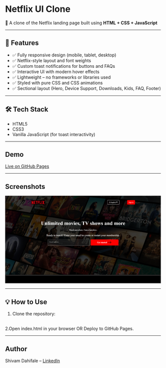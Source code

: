 # Netflix UI Clone

🔴 A clone of the Netflix landing page built using **HTML + CSS + JavaScript**

---

## 🔧 Features

- ✅ Fully responsive design (mobile, tablet, desktop)
- ✅ Netflix-style layout and font weights
- ✅ Custom toast notifications for buttons and FAQs
- ✅ Interactive UI with modern hover effects
- ✅ Lightweight – no frameworks or libraries used
- ✅ Styled with pure CSS and CSS animations
- ✅ Sectional layout (Hero, Device Support, Downloads, Kids, FAQ, Footer)

---


## 🛠️ Tech Stack

- HTML5  
- CSS3  
- Vanilla JavaScript (for toast interactivity)

---





## Demo
[Live on GitHub Pages](https://shivam97d.github.io/Netflix-Clone//)


---

## Screenshots
![Screenshot](resources/homepage.png)

---


## 💡 How to Use

1. Clone the repository:
<br/>
2.Open index.html in your browser OR
Deploy to GitHub Pages.





---

## Author
Shivam Dahifale – [LinkedIn](https://linkedin.com/in/shivam-dahifale-018040238)
